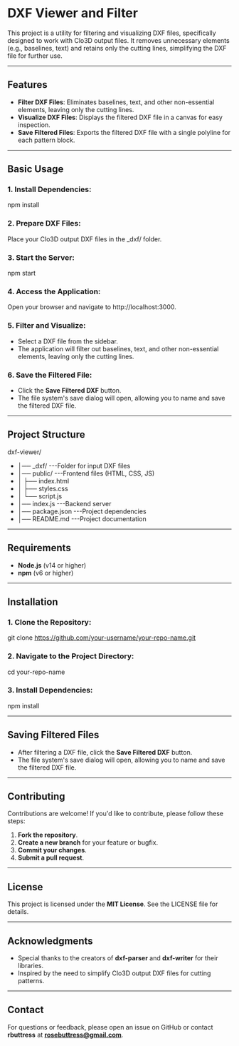# DXF Viewer and Filter

This project is a utility for filtering and visualizing DXF files, specifically designed to work with Clo3D output files. It removes unnecessary elements (e.g., baselines, text) and retains only the cutting lines, simplifying the DXF file for further use.

---

## Features

- **Filter DXF Files**: Eliminates baselines, text, and other non-essential elements, leaving only the cutting lines.
- **Visualize DXF Files**: Displays the filtered DXF file in a canvas for easy inspection.
- **Save Filtered Files**: Exports the filtered DXF file with a single polyline for each pattern block.

---

## Basic Usage

### 1. Install Dependencies:
npm install

### 2. Prepare DXF Files:
Place your Clo3D output DXF files in the _dxf/ folder.

### 3. Start the Server:
npm start

### 4. Access the Application:
Open your browser and navigate to http://localhost:3000.

### 5. Filter and Visualize:
- Select a DXF file from the sidebar.
- The application will filter out baselines, text, and other non-essential elements, leaving only the cutting lines.

### 6. Save the Filtered File:
- Click the **Save Filtered DXF** button.
- The file system's save dialog will open, allowing you to name and save the filtered DXF file.

---

## Project Structure

dxf-viewer/ 
- │── _dxf/ ---Folder for input DXF files 
- │── public/ ---Frontend files (HTML, CSS, JS) 
- │ ├── index.html 
- │ ├── styles.css 
- │ └── script.js 
- │── index.js ---Backend server 
- │── package.json ---Project dependencies 
- │── README.md ---Project documentation


---

## Requirements

- **Node.js** (v14 or higher)
- **npm** (v6 or higher)

---

## Installation

### 1. Clone the Repository:
git clone https://github.com/your-username/your-repo-name.git

### 2. Navigate to the Project Directory:
cd your-repo-name

### 3. Install Dependencies:
npm install

---

## Saving Filtered Files

- After filtering a DXF file, click the **Save Filtered DXF** button.
- The file system's save dialog will open, allowing you to name and save the filtered DXF file.

---

## Contributing

Contributions are welcome! If you'd like to contribute, please follow these steps:

1. **Fork the repository**.
2. **Create a new branch** for your feature or bugfix.
3. **Commit your changes**.
4. **Submit a pull request**.

---

## License

This project is licensed under the **MIT License**. See the LICENSE file for details.

---

## Acknowledgments

- Special thanks to the creators of **dxf-parser** and **dxf-writer** for their libraries.
- Inspired by the need to simplify Clo3D output DXF files for cutting patterns.

---

## Contact

For questions or feedback, please open an issue on GitHub or contact **rbuttress** at **rosebuttress@gmail.com**.
